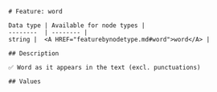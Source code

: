 <pre><code># Feature: word

Data type | Available for node types |
--------  | -------- |
string |  &lt;A HREF="featurebynodetype.md#word"&gt;word&lt;/A&gt; |

## Description

✅ Word as it appears in the text (excl. punctuations)

## Values
</code></pre>
